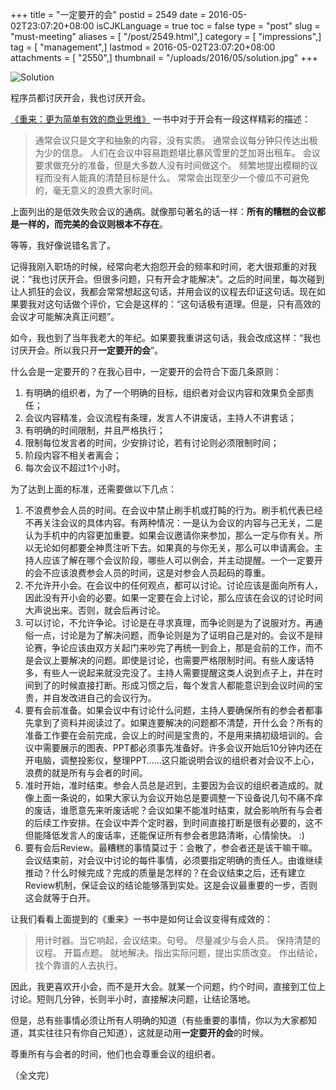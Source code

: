 +++
title = "一定要开的会"
postid = 2549
date = 2016-05-02T23:07:20+08:00
isCJKLanguage = true
toc = false
type = "post"
slug = "must-meeting"
aliases = [ "/post/2549.html",]
category = [ "impressions",]
tag = [ "management",]
lastmod = 2016-05-02T23:07:20+08:00
attachments = [ "2550",]
thumbnail = "/uploads/2016/05/solution.jpg"
+++


![Solution][51]

程序员都讨厌开会，我也讨厌开会。

[《重来：更为简单有效的商业思维》][1] 一书中对于开会有一段这样精彩的描述：

> 通常会议只是文字和抽象的内容，没有实质。
> 通常会议每分钟只传达出极为少的信息。
> 人们在会议中容易跑题堪比暴风雪里的芝加哥出租车。
> 会议要求做充分的准备，但是大多数人没有时间做这个。
> 频繁地提出模糊的议程而没有人能真的清楚目标是什么。
> 常常会出现至少一个傻瓜不可避免的，毫无意义的浪费大家时间。

上面列出的是低效失败会议的通病。就像那句著名的话一样：**所有的糟糕的会议都是一样的，而完美的会议则根本不存在**。 <!--more-->

等等，我好像说错名言了。

记得我刚入职场的时候，经常向老大抱怨开会的频率和时间，老大很郑重的对我说：“我也讨厌开会。但很多问题，只有开会才能解决”。之后的时间里，每次碰到让人抓狂的会议，我都会常常想起这句话，并用会议的议程去印证这句话。现在如果要我对这句话做个评价，它会是这样的：“这句话极有道理。但是，只有高效的会议才可能解决真正问题”。

如今，我也到了当年我老大的年纪。如果要我重讲这句话，我会改成这样：“我也讨厌开会。所以我只开**一定要开的会**”。

什么会是一定要开的？在我心目中，一定要开的会符合下面几条原则：

1. 有明确的组织者，为了一个明确的目标，组织者对会议内容和效果负全部责任；
2. 会议内容精准，会议流程有条理，发言人不讲废话，主持人不讲套话；
3. 有明确的时间限制，并且严格执行；
4. 限制每位发言者的时间，少安排讨论，若有讨论则必须限制时间；
5. 阶段内容不相关者离会；
6. 每次会议不超过1个小时。

为了达到上面的标准，还需要做以下几点：

1. 不浪费参会人员的时间。在会议中禁止刷手机或打盹的行为。刷手机代表已经不再关注会议的具体内容。有两种情况：一是认为会议的内容与己无关，二是认为手机中的内容更加重要。如果会议邀请你来参加，那么一定与你有关。所以无论如何都要全神贯注听下去。如果真的与你无关，那么可以申请离会。主持人应该了解在哪个会议阶段，哪些人可以例会，并主动提醒。一个一定要开的会不应该浪费参会人员的时间，这是对参会人员起码的尊重。
2. 不允许开小会。在会议中的任何观点，都可以讨论。讨论应该是面向所有人，因此没有开小会的必要。如果一定要在会上讨论，那么应该在会议的讨论时间大声说出来。否则，就会后再讨论。
3. 可以讨论，不允许争论。讨论是在寻求真理，而争论则是为了说服对方。再通俗一点，讨论是为了解决问题，而争论则是为了证明自己是对的。会议不是辩论赛，争论应该由双方关起门来吵完了再统一到会上，那是会前的工作，而不是会议上要解决的问题。即使是讨论，也需要严格限制时间。有些人废话特多，有些人一说起来就没完没了。主持人需要提醒这类人说到点子上，并在时间到了的时候直接打断。形成习惯之后，每个发言人都能意识到会议时间的宝贵，并自发改进自己的会议行为。
4. 要有会前准备。如果会议中有讨论什么问题，主持人要确保所有的参会者都事先拿到了资料并阅读过了。如果连要解决的问题都不清楚，开什么会？所有的准备工作要在会前完成，会议上的时间是宝贵的，不是用来搞初级培训的。会议中需要展示的图表、PPT都必须事先准备好。许多会议开始后10分钟内还在开电脑，调整投影仪，整理PPT……这只能说明会议的组织者对会议不上心，浪费的就是所有与会者的时间。
5. 准时开始，准时结束。参会人员总是迟到，主要因为会议的组织者造成的。就像上面一条说的，如果大家认为会议开始总是要调整一下设备说几句不痛不痒的废话，谁愿意先来听废话呢？会议如果不能准时结束，就会影响所有与会者的后续工作安排。在会议中弄个定时器，到时间直接打断是很有必要的，这不但能降低发言人的废话率，还能保证所有参会者思路清晰，心情愉快。 :)
6. 要有会后Review。最糟糕的事情莫过于：会散了，参会者还是该干嘛干嘛。会议结束前，对会议中讨论的每件事情，必须要指定明确的责任人。由谁继续推动？什么时候完成？完成的质量是怎样的？在会议结束之后，还有建立Review机制，保证会议的结论能够落到实处。这是会议最重要的一步，否则这会就等于白开。

让我们看看上面提到的《重来》一书中是如何让会议变得有成效的：

> 用计时器。当它响起，会议结束。句号。
> 尽量减少与会人员。
> 保持清楚的议程。
> 开篇点题。
> 就地解决。指出实际问题，提出实质改变。
> 作出结论，找个靠谱的人去执行。

因此，我更喜欢开小会，而不是开大会。就某一个问题，约个时间，直接到工位上讨论。短则几分钟，长则半小时，直接解决问题，让结论落地。

但是，总有些事情必须让所有人明确的知道（有些重要的事情，你以为大家都知道，其实往往只有你自己知道），这就是动用**一定要开的会**的时候。

尊重所有与会者的时间，他们也会尊重会议的组织者。

（全文完）

[1]: https://book.douban.com/subject/5320866/
[51]: /uploads/2016/05/solution.jpg

